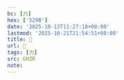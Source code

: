 ```yaml
---
bc: [力]
hex: ['529B']
date: '2025-10-13T11:27:18+08:00'
lastmod: '2025-10-21T21:54:51+08:00'
title: 󰖴
url: 󰖴
tags: [力]
src: GHZR
note:
---
```

